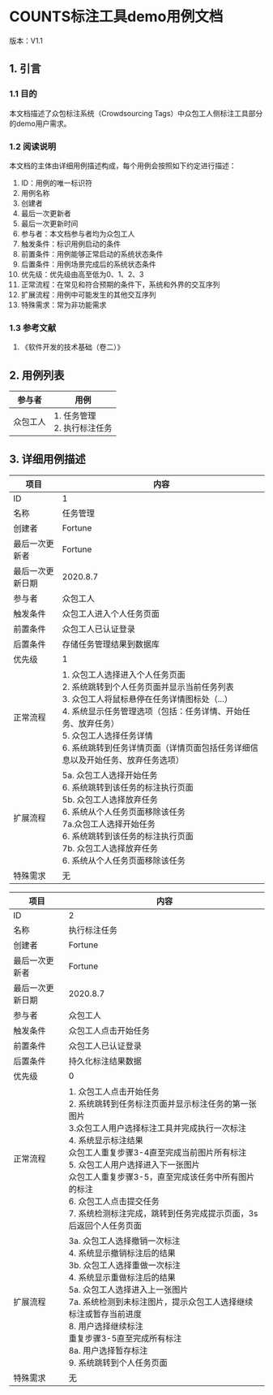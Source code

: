 # COUNTS标注工具demo用例文档

版本：V1.1

## 1. 引言

### 1.1 目的

本文档描述了众包标注系统（Crowdsourcing Tags）中众包工人侧标注工具部分的demo用户需求。

### 1.2 阅读说明

本文档的主体由详细用例描述构成，每个用例会按照如下约定进行描述：

1. ID：用例的唯一标识符
2. 用例名称
3. 创建者
4. 最后一次更新者
5. 最后一次更新时间
6. 参与者：本文档参与者均为众包工人
7. 触发条件：标识用例启动的条件
8. 前置条件：用例能够正常启动的系统状态条件
9. 后置条件：用例场景完成后的系统状态条件
10. 优先级：优先级由高至低为0、1、2、3
11. 正常流程：在常见和符合预期的条件下，系统和外界的交互序列
12. 扩展流程：用例中可能发生的其他交互序列
13. 特殊需求：常为非功能需求



### 1.3 参考文献

1. 《软件开发的技术基础（卷二）》



## 2. 用例列表

| 参与者   | 用例                           |
| -------- | ------------------------------ |
| 众包工人 | 1. 任务管理<br>2. 执行标注任务 |



## 3. 详细用例描述

| 项目             | 内容                                                         |
| ---------------- | ------------------------------------------------------------ |
| ID               | 1                                                            |
| 名称             | 任务管理                                                     |
| 创建者           | Fortune                                                      |
| 最后一次更新者   | Fortune                                                      |
| 最后一次更新日期 | 2020.8.7                                                     |
| 参与者           | 众包工人                                                     |
| 触发条件         | 众包工人进入个人任务页面                                     |
| 前置条件         | 众包工人已认证登录                                           |
| 后置条件         | 存储任务管理结果到数据库                                     |
| 优先级           | 1                                                            |
| 正常流程         | 1. 众包工人选择进入个人任务页面<br>2. 系统跳转到个人任务页面并显示当前任务列表<br/>3. 众包工人将鼠标悬停在任务详情图标处（...）<br/>4. 系统显示任务管理选项（包括：任务详情、开始任务、放弃任务）<br/>5. 众包工人选择任务详情<br/>6. 系统跳转到任务详情页面（详情页面包括任务详细信息以及开始任务、放弃任务选项） |
| 扩展流程         | 5a. 众包工人选择开始任务<br/>    6. 系统跳转到该任务的标注执行页面<br>5b. 众包工人选择放弃任务<br/>    6. 系统从个人任务页面移除该任务<br>7a.众包工人选择开始任务<br/>    6. 系统跳转到该任务的标注执行页面<br/>7b. 众包工人选择放弃任务<br>     6. 系统从个人任务页面移除该任务<br/> |
| 特殊需求         | 无                                                           |



| 项目             | 内容                                                         |
| ---------------- | ------------------------------------------------------------ |
| ID               | 2                                                            |
| 名称             | 执行标注任务                                                 |
| 创建者           | Fortune                                                      |
| 最后一次更新者   | Fortune                                                      |
| 最后一次更新日期 | 2020.8.7                                                     |
| 参与者           | 众包工人                                                     |
| 触发条件         | 众包工人点击开始任务                                         |
| 前置条件         | 众包工人已认证登录                                           |
| 后置条件         | 持久化标注结果数据                                           |
| 优先级           | 0                                                            |
| 正常流程         | 1. 众包工人点击开始任务<br>2. 系统跳转到任务标注页面并显示标注任务的第一张图片<br/>3.众包工人用户选择标注工具并完成执行一次标注<br/>4. 系统显示标注结果<br/>众包工人重复步骤3-4直至完成当前图片所有标注<br/>5. 众包工人用户选择进入下一张图片 <br/>众包工人重复步骤3-5，直至完成该任务中所有图片的标注<br/>6. 众包工人点击提交任务<br/>7. 系统检测标注完成，跳转到任务完成提示页面，3s后返回个人任务页面 |
| 扩展流程         | 3a. 众包工人选择撤销一次标注<br/>    4. 系统显示撤销标注后的结果<br/>3b. 众包工人选择重做一次标注<br/>    4. 系统显示重做标注后的结果<br/>5a. 众包工人选择进入上一张图片<br/>7a. 系统检测到未标注图片，提示众包工人选择继续标注或暂存当前进度<br/>8. 用户选择继续标注<br/>重复步骤3-5直至完成所有标注<br/>8a. 用户选择暂存标注<br/>9. 系统跳转到个人任务页面 |
| 特殊需求         | 无                                                           |

